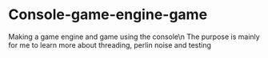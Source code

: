 # Console-game-engine-game
Making a game engine and game using the console\n
The purpose is mainly for me to learn more about threading, perlin noise and testing
